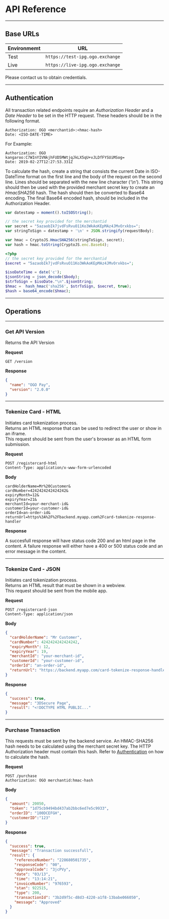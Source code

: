 # API Reference

---

## Base URLs

| Environmemt | URL                             |
| ------------| --------------------------------|
| Test        | `https://test-ipg.ogo.exchange` |
| Live        | `https://live-ipg.ogo.exchange` |

Please contact us to obtain credentials.

---

## Authentication

All transaction related endpoints require an *Authorization Header* and a *Date Header* to be set in the HTTP request.
These headers should be in the following format.  

``` http
Authorization: OGO <merchantid>:<hmac-hash>
Date: <ISO-DATE-TIME>
```

For Example:  

``` http
Authorization: OGO kangaroo:C7WInYIVNkjhFUD5MWtjqJkLX5qU+vJLDfFYSUiMSog=
Date: 2019-02-27T12:27:53.331Z
```

To calculate the hash, create a string that consists the current Date in ISO-DateTime format on the first line and the
body of the request on the second line. Lines should be separated with the new line character (*'\n'*).
This string should then be used with the provided merchant secret key to create an *HmacSHA256* hash. The hash should
then be converted to Base64 encoding. The final Base64 encoded hash, should be included in the Authorization Header.

``` js tab="JS"
var datestamp = moment().toISOString();

// the secret key provided for the merchantid
var secret = "5azaobIk7jvdFsRvuO11Ko3WkAoKEpMAz4JMvOrxkbs=";
var stringToSign = datestamp + '\n' + JSON.stringify(requestBody);

var hmac = CryptoJS.HmacSHA256(stringToSign, secret);
var hash = hmac.toString(CryptoJS.enc.Base64);
```

``` php tab="PHP"
<?php
// the secret key provided for the merchantid
$secret = "5azaobIk7jvdFsRvuO11Ko3WkAoKEpMAz4JMvOrxkbs=";

$isoDateTime = date('c');
$jsonString = json_decode($body);
$strToSign = $isoDate."\n".$jsonString;
$hmac =  hash_hmac('sha256', $strToSign, $secret, true);
$hash = base64_encode($hmac);
```

<!--
## Errors

TODO
-->

---

## Operations

---

### Get API Version

Returns the API Version

**Request**

``` http
GET /version
```

**Response**

``` json
{
  "name": "OGO Pay",
  "version": "2.0.0"
}
```

---

### Tokenize Card - HTML

Initiates card tokenization process.  
Returns an HTML response that can be used to redirect the user or show in an iframe.  
This request should be sent from the user's browser as an HTML form submission.

**Request**

``` http
POST /registercard-html
Content-Type: application/x-www-form-urlencoded
```

**Body**

``` http
cardHolderName=Mr%20Customer&
cardNumber=4242424242424242&
expiryMonth=12&
expiryYear=21&
merchantId=your-merchant-id&
customerId=your-customer-id&
orderId=an-order-id&
returnUrl=https%3A%2F%2Fbackend.myapp.com%2Fcard-tokenize-response-handler
```

**Response**

A succesfull response will have status code 200 and an html page in the content.
A failure response will either have a 400 or 500 status code and an error message in the content.

---

### Tokenize Card - JSON

Initiates card tokenization process.  
Returns an HTML result that must be shown in a webview.  
This request should be sent from the mobile app.

**Request**

``` http
POST /registercard-json
Content-Type: application/json
```

**Body**

``` json
{
  "cardHolderName": "Mr Customer",
  "cardNumber": 4242424242424242,
  "expiryMonth": 12,
  "expiryYear": 19,
  "merchantId": "your-merchant-id",
  "customerId": "your-customer-id",
  "orderId": "an-order-id",
  "returnUrl": "https://backend.myapp.com/card-tokenize-response-handler"
}
```

**Response**

``` json
{
  "success": true,
  "message": "3DSecure Page",
  "result": "<!DOCTYPE HTML PUBLIC..."
}
```

---
<!--
        RegisterCard:
          Type: Api
          Properties:
            Path: /registercard
            Method: post
        DefaultHostedPage:
          Type: Api
          Properties:
            Path: /defaulthostedpage
            Method: get
-->

### Purchase Transaction

This requests must be sent by the backend service.
An HMAC-SHA256 hash needs to be calculated using the merchant secret key.
The HTTP Authorization header must contain this hash.
Refer to [Authentication](#authentication) on how to calculate the hash.

**Request**

``` http
POST /purchase
Authorization: OGO merchantid:hmac-hash
```

**Body**

``` json
{
  "amount": 20050,
  "token": "1d75cb9494bd437ab2bbc6ed7e5c9933",
  "orderID": "100DCEFGH",
  "customerID":"123"
}
```

**Response**

``` json
{
  "success": true,
  "message": "Transaction successfull",
  "result": {
    "referenceNumber": "228680501735",
    "responseCode": "00",
    "approvalCode": "3jcPVy",
    "date": "03/13",
    "time": "13:14:21",
    "invoiceNumber": "976593",
    "stan": 922515,
    "type": 200,
    "transactionId": "3b2d9f5c-d8d3-4220-a1f8-13babe066050",
    "message": "Approved"
  }
}

```

<!-- 
        DoPurchase:
          Type: Api
          Properties:
            Path: /purchase
            Method: post
        DoSettlement:
          Type: Api
          Properties:
            Path: /settlement
            Method: post
        DoVoid:
          Type: Api
          Properties:
            Path: /void
            Method: post
        DoPreauth:
          Type: Api
          Properties:
            Path: /preauth
            Method: post
        DoCompletion:
          Type: Api
          Properties:
            Path: /completion
            Method: post 
-->
